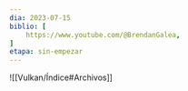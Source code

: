 ```yaml
---
dia: 2023-07-15
biblio: [
	https://www.youtube.com/@BrendanGalea,	
]
etapa: sin-empezar
---
```










![[Vulkan/Índice#Archivos]]